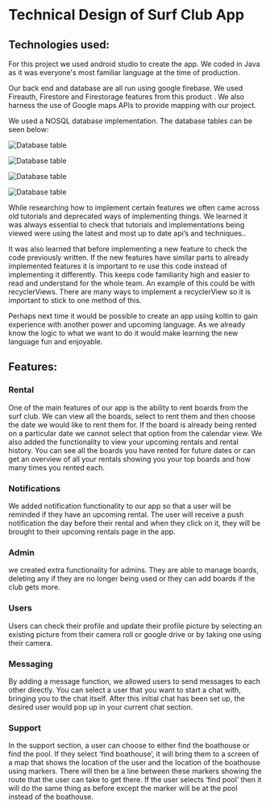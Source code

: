 # Technical Design of Surf Club App

## Technologies used:

For this project we used android studio to create the app. We coded in Java as it was everyone's most familiar language at the time of production. 

Our back end and database are all run using google firebase. We used Fireauth, Firestore and Firestorage features from this product . We also harness the use of Google maps APIs to provide mapping with our project.

We used a NOSQL database implementation. The database tables can be seen below:

![Database table](https://firebasestorage.googleapis.com/v0/b/clubapp-surf.appspot.com/o/md%20file%20pictures%2Fequipment-rentaldates.png?alt=media&token=6b4e62e6-533b-47cc-9f53-01149de4d2b6)

![Database table](https://firebasestorage.googleapis.com/v0/b/clubapp-surf.appspot.com/o/md%20file%20pictures%2Fchats-messages.png?alt=media&token=a6edce6a-0bc4-4857-af11-c09036888503)

![Database table](https://firebasestorage.googleapis.com/v0/b/clubapp-surf.appspot.com/o/md%20file%20pictures%2Frented-equipment.png?alt=media&token=ae4dc398-662f-4cbd-afd9-8b8e100d40ff)

![Database table](https://firebasestorage.googleapis.com/v0/b/clubapp-surf.appspot.com/o/md%20file%20pictures%2Fusers.png?alt=media&token=a5740524-8926-4e18-9740-4de7608aafe8)

While researching how to implement certain features we often came across old tutorials and deprecated ways of implementing things. We learned it was always essential to check that tutorials and implementations being viewed were using the latest and most up to date api’s and techniques..

It was also learned that before implementing a new feature to check the code previously written. If the new features have similar parts to already implemented features it is important to re use this code instead of implementing it differently. This keeps code familiarity high and easier to read and understand for the whole team. An example of this could be with recyclerViews. There are many ways to implement a recyclerView so it is important to stick to one method of this.

Perhaps next time it would be possible to create an app using koltin to gain experience with another power and upcoming language. As we already know the logic to what we want to do it would make learning the new language fun and enjoyable.
## Features:
### Rental
One of the main features of our app is the ability to rent boards from the surf club. We can view all the boards, select to rent them and then choose the date we would like to rent them for. If the board is already being rented on a particular date we cannot select that option from the calendar view. 
We also added the functionality to view your upcoming rentals and rental history. You can see all the boards you have rented for future dates or can get an overview of all your rentals showing you your top boards and how many times you rented each.

### Notifications 
We added notification functionality to our app so that a user will be reminded if they have an upcoming rental. The user will receive a push notification the day before their rental and when they click on it, they will be brought to their upcoming rentals page in the app. 

### Admin 
we created extra functionality for admins. They are able to manage boards, deleting any if they are no longer being used or they can add boards if the club gets more.

### Users
Users can check their profile and update their profile picture by selecting an existing picture from their camera roll or google drive or by taking one using their camera.

### Messaging 
By adding a message function, we allowed users to send messages to each other directly. You can select a user that you want to start a chat with, bringing you to the chat itself. After this initial chat has been set up, the desired user would pop up in your current chat section.

### Support
In the support section, a user can choose to either find the boathouse or find the pool. If they select ‘find boathouse’, it will bring them to a screen of a map that shows the location of the user and the location of the boathouse using markers. There will then be a line between these markers showing the route that the user can take to get there. If the user selects ‘find pool’ then it will do the same thing as before except the marker will be at the pool instead of the boathouse. 
